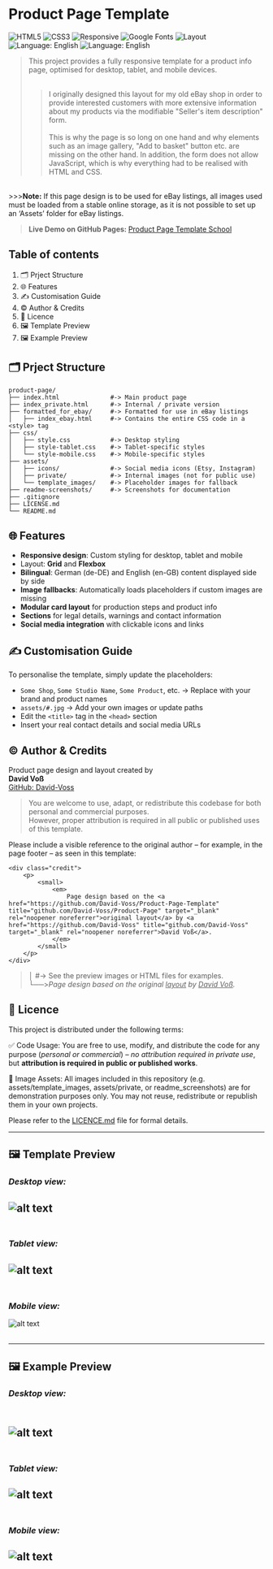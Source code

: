 # Product Page Template

![HTML5](https://img.shields.io/badge/HTML5-%3C%2F%3E-orange)
![CSS3](https://img.shields.io/badge/CSS3-%23-blue)
![Responsive](https://img.shields.io/badge/design-responsive-green)
![Google Fonts](https://img.shields.io/badge/fonts-Google%20Fonts-red)
![Layout](https://img.shields.io/badge/layout-CSS%20Grid%20%26%20Flexbox-purple)
![Language: English](https://img.shields.io/badge/language-German-blue)
![Language: English](https://img.shields.io/badge/language-English-blue)

>This project provides a fully responsive template for a product info page, optimised for desktop, tablet, and mobile devices.
<br><br>
>>I originally designed this layout for my old eBay shop in order to provide interested customers with more extensive information about my products via the modifiable "Seller's item description" form.
<br><br>
This is why the page is so long on one hand and why elements such as an image gallery, "Add to basket" button etc. are missing on the other hand.
In addition, the form does not allow JavaScript, which is why everything had to be realised with HTML and CSS.
<br>
>>><b>Note:</b> If this page design is to be used for eBay listings, all images used must be loaded from a stable online storage, as it is not possible to set up an ‘Assets’ folder for eBay listings.
<br>

><b>Live Demo on GitHub Pages: </b> <a href="https://david-voss.github.io/Product-Page-Template/" target="_blank" rel="noopener noreferrer" title="david-voss.github.io/Product-Page-Template/">Product Page Template School</a>

## Table of contents
1. &#128450;&#65039; Prject Structure
2. &#127760; Features
3. &#9997;&#65039; Customisation Guide
4. &#169;&#65039; Author & Credits
5. &#128196; Licence
6. &#128444;&#65039; Template Preview
7. &#128444;&#65039; Example Preview


## &#128450;&#65039; Prject Structure

```
product-page/  
├── index.html              #-> Main product page 
├── index_private.html      #-> Internal / private version
├── formatted_for_ebay/     #-> Formatted for use in eBay listings
│   ├── index_ebay.html     #-> Contains the entire CSS code in a <style> tag  
├── css/  
│   ├── style.css           #-> Desktop styling 
│   ├── style-tablet.css    #-> Tablet-specific styles 
│   └── style-mobile.css    #-> Mobile-specific styles
├── assets/
│   ├── icons/              #-> Social media icons (Etsy, Instagram)  
│   ├── private/            #-> Internal images (not for public use) 
│   └── template_images/    #-> Placeholder images for fallback
├── readme-screenshots/     #-> Screenshots for documentation 
├── .gitignore 
├── LICENSE.md 
└── README.md
```


## &#127760; Features

- **Responsive design**: Custom styling for desktop, tablet and mobile
- Layout: **Grid** and **Flexbox**
- **Bilingual**: German (de-DE) and English (en-GB) content displayed side by side
- **Image fallbacks**: Automatically loads placeholders if custom images are missing
- **Modular card layout** for production steps and product info
- **Sections** for legal details, warnings and contact information   
- **Social media integration** with clickable icons and links 


## &#9997;&#65039; Customisation Guide

To personalise the template, simply update the placeholders:

- `Some Shop`, `Some Studio Name`, `Some Product`, etc. → Replace with your brand and product names
- `assets/#.jpg` → Add your own images or update paths
- Edit the `<title>` tag in the `<head>` section
- Insert your real contact details and social media URLs


## &#169;&#65039; Author & Credits

Product page design and layout created by  
**David Voß**  
[GitHub: David-Voss](https://github.com/David-Voss)


>You are welcome to use, adapt, or redistribute this codebase for both personal and commercial purposes. <br>
However, proper attribution is required in all public or published uses of this template.

Please include a visible reference to the original author – for example, in the page footer – as seen in this template:

```
<div class="credit">
    <p>
        <small>
            <em>
                Page design based on the <a href="https://github.com/David-Voss/Product-Page-Template" title="github.com/David-Voss/Product-Page" target="_blank" rel="noopener noreferrer">original layout</a> by <a href="https://github.com/David-Voss" title="github.com/David-Voss" target="_blank" rel="noopener noreferrer">David Voß</a>.
            </em>
        </small>
    </p>
</div>
```
>│ #-> See the preview images or HTML files for examples.<br>
└──><em>Page design based on the original <u>layout</u> by <u>David Voß</u>.</em>


## &#128196; Licence

This project is distributed under the following terms:

&#9989; Code Usage: You are free to use, modify, and distribute the code for any purpose (_personal or commercial_) – _no attribution required in private use_, but **attribution is required in public or published works**.

&#128683; Image Assets: All images included in this repository (e.g. assets/template_images, assets/private, or readme_screenshots) are for demonstration purposes only. You may not reuse, redistribute or republish them in your own projects.

Please refer to the [LICENCE.md](./LICENCE.md) file for formal details.

---


## &#128444;&#65039; Template Preview

### **_Desktop view:_**
![alt text](readme_screenshots/template/SomeShop_desktop.png) <br><br>
---

### **_Tablet view:_**
![alt text](readme_screenshots/template/SomeShop_tablet.png) <br><br>
---

### **_Mobile view:_**
![alt text](readme_screenshots/template/SomeShop_mobile.png) <br><br>

---

## &#128444;&#65039; Example Preview

### **_Desktop view:_**
<br>![alt text](readme_screenshots/example/MadMonkeyMiniatures_desktop.png) <br><br>
---

### **_Tablet view:_**
![alt text](readme_screenshots/example/MadMonkeyMiniatures_tablet.png) <br><br>
---

### **_Mobile view:_**
![alt text](readme_screenshots/example/MadMonkeyMiniatures_mobile.png) <br><br>
---